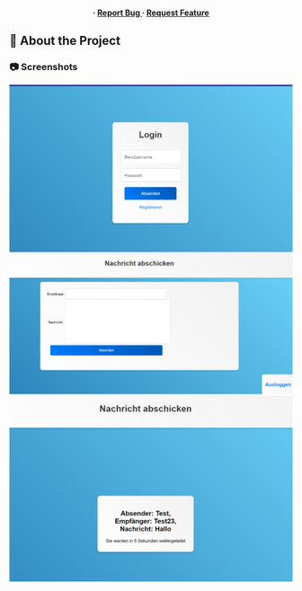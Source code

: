 <div align='center'>

<h4> <span> · </span> <a href="https://github.com/Heki23/MessageWebsiteUeb/issues"> Report Bug </a> <span> · </span> <a href="https://github.com/Heki23/MessageWebsiteUeb/issues"> Request Feature </a> </h4>


</div>

## :star2: About the Project

### :camera: Screenshots

<div align="center"> <a href=""><img src="https://github.com/Heki23/MessageWebsiteUeb/blob/main/Screenshots/1.png" alt='image' width='800'/></a> </div>
<div align="center"> <a href=""><img src="https://github.com/Heki23/MessageWebsiteUeb/blob/main/Screenshots/2.png" alt='image' width='800'/></a> </div>
<div align="center"> <a href=""><img src="https://github.com/Heki23/MessageWebsiteUeb/blob/main/Screenshots/3.png" alt='image' width='800'/></a> </div>
